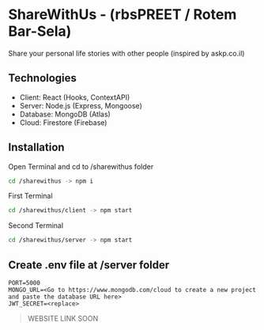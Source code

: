 # ShareWithUs - (rbsPREET / Rotem Bar-Sela)

Share your personal life stories with other people (inspired by askp.co.il)

## Technologies
* Client: React (Hooks, ContextAPI)
* Server: Node.js (Express, Mongoose)
* Database: MongoDB (Atlas)
* Cloud: Firestore (Firebase)

## Installation
Open Terminal and cd to /sharewithus folder
```bash
cd /sharewithus -> npm i
```
First Terminal
```bash
cd /sharewithus/client -> npm start
```
Second Terminal
```bash
cd /sharewithus/server -> npm start
```
## Create .env file at /server folder 
```env
PORT=5000
MONGO_URL=<Go to https://www.mongodb.com/cloud to create a new project and paste the database URL here>
JWT_SECRET=<replace>
 ```
 
> WEBSITE LINK SOON
